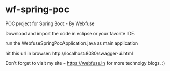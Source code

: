 # wf-spring-poc
POC project for Spring Boot - By Webfuse

Download and import the code in eclipse or your favorite IDE.

run the WebfuseSpringPocApplication.java as main application

hit this url in browser: 
http://localhost:8080/swagger-ui.html

Don't forget to visit my site - https://webfuse.in for more technolgy blogs. :)
